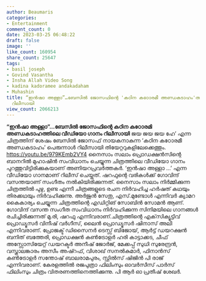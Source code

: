 ```yaml
---
author: Beaumaris
categories:
- Entertainment
comment_count: 0
date: 2023-03-25 06:48:22
draft: false
image: ''
like_count: 160954
share_count: 25647
tags:
- basil joseph
- Govind Vasantha
- Insha Allah Video Song
- kadina kadoramee andakadaham
- Muhashin
title: “ഇന്‍ഷാ അള്ളാ”…ബേസില്‍ ജോസഫിന്റെ 'കഠിന കഠോരമീ അണ്ഡകടാഹം'ത്തിലെ വീഡിയോ ഗാനം
  റിലീസായി
view_count: 2066213
---
```


**“ഇന്‍ഷാ അള്ളാ”…ബേസില്‍ ജോസഫിന്റെ കഠിന കഠോരമി അണ്ഡകടാഹത്തിലെ വീഡിയോ ഗാനം റിലീസായി** ജയ ജയ ജയ ഹേ’ എന്ന ചിത്രത്തിന് ശേഷം ബേസില്‍ ജോസഫ് നായകനാകുന്ന ‘കഠിന കഠോരമീ അണ്ഡകടാഹം’ പെരുന്നാള്‍ റിലീസായി തിയേറ്ററുകളിലേക്കെത്തും. https://youtu.be/979KEmb2VY4 നൈസാം സലാം പ്രൊഡക്ഷന്‍സിന്റെ ബാനറില്‍ മുഹാഷിന്‍ സംവിധാനം ചെയ്യുന്ന ചിത്രത്തിലെ വീഡിയോ ഗാനം പുറത്തുവിട്ടിരിക്കുകയാണ് അണിയറപ്രവർത്തകർ. ‘ഇന്‍ഷാ അള്ളാ …’ എന്ന വീഡിയോ ഗാനമാണ് റിലീസ് ചെയ്തത്. ഷറഫുന്റെ വരികള്‍ക്ക് ഗോവിന്ദ് വസന്തയാണ് സംഗീതം നൽകിയിരിക്കുന്നത്. നൈസാം സലാം നിര്‍മ്മിക്കുന്ന ചിത്രത്തില്‍ പുഴു, ഉണ്ട എന്നീ ചിത്രങ്ങളുടെ രചന നിര്‍വഹിച്ച ഹര്‍ഷത് കഥയും തിരക്കഥയും നിര്‍വഹിക്കുന്നു. അര്‍ജുന്‍ സേതു, എസ്.മുണ്ടോള്‍ എന്നിവര്‍ ക്യാമറ കൈകാര്യം ചെയ്യുന്ന ചിത്രത്തിന്റെ എഡിറ്റിങ് സോബിന്‍ സോമന്‍ ആണ്. ഗോവിന്ദ് വസന്ത സംഗീത സംവിധാനം നിര്‍വഹിക്കുന്ന സിനിമയിലെ ഗാനങ്ങള്‍ രചിച്ചിരിക്കുന്നത് മു.രി, ഷറഫു എന്നിവരാണ്.ചിത്രത്തിന്റെ എക്‌സിക്യൂട്ടിവ് പ്രൊഡ്യൂസര്‍ വിനീഷ് വര്‍ഗീസ്, ലൈന്‍ പ്രൊഡ്യൂസര്‍ ഷിനാസ് അലി എന്നിവരാണ്. പ്രോജക്ട് ഡിസൈനര്‍ ടെസ്സ് ബിജോയ്, ആര്‍ട്ട് ഡയറക്ഷന്‍ ബനിത് ബത്തേരി, പ്രൊഡക്ഷന്‍ കണ്‍ട്രോളര്‍ ഹരി കാട്ടാക്കട, ചീഫ് അസ്സോസിയേറ്റ് ഡയറക്ടര്‍ അനീഷ് ജോര്‍ജ്, മേക്കപ്പ് സുധി സുരേന്ദ്രന്‍, വസ്ത്രാലങ്കാരം അസീം അഷ്റഫ്, വിശാഖ് സനല്‍കുമാര്‍, ഫിനാന്‍സ് കണ്‍ട്രോളര്‍ സന്തോഷ് ബാലരാമപുരം, സ്റ്റില്‍സ് ഷിജിന്‍ പി രാജ് എന്നിവരാണ്. കേരളത്തില്‍ രജപുത്രാ ഫിലിംസും ഓവര്‍സീസ് പാര്‍സ് ഫിലിംസും ചിത്രം വിതരണത്തിനെത്തിക്കുന്നു. പി ആര്‍ ഓ പ്രതീഷ് ശേഖര്‍.